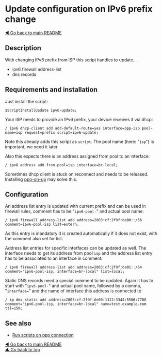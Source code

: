 # Update configuration on IPv6 prefix change

[◀ Go back to main README](../)

## Description

With changing IPv6 prefix from ISP this script handles to update...

* ipv6 firewall address-list
* dns records

## Requirements and installation

Just install the script:

```text
$ScriptInstallUpdate ipv6-update;
```

Your ISP needs to provide an IPv6 prefix, your device receives it via dhcp:

```text
/ ipv6 dhcp-client add add-default-route=yes interface=ppp-isp pool-name=isp request=prefix script=ipv6-update;
```

Note this already adds this script as `script`. The pool name \(here: "`isp`"\) is important, we need it later.

Also this expects there is an address assigned from pool to an interface:

```text
/ ipv6 address add from-pool=isp interface=br-local;
```

Sometimes dhcp client is stuck on reconnect and needs to be released. Installing [ppp-on-up](ppp-on-up.md) may solve this.

## Configuration

An address list entry is updated with current prefix and can be used in firewall rules, comment has to be "`ipv6-pool-`" and actual pool name:

```text
/ ipv6 firewall address-list add address=2003:cf:2f0f:de00::/56 comment=ipv6-pool-isp list=extern;
```

As this entry is mandatory it is created automatically if it does not exist, with the comment also set for list.

Address list entries for specific interfaces can be updated as well. The interface needs to get its address from pool `isp` and the address list entry has to be associated to an interface in comment:

```text
/ ipv6 firewall address-list add address=2003:cf:2f0f:de01::/64 comment="ipv6-pool-isp, interface=br-local" list=local;
```

Static DNS records need a special comment to be updated. Again it has to start with "`ipv6-pool-`" and actual pool name, followed by a comma, "`interface=`" and the name of interface this address is connected to:

```text
/ ip dns static add address=2003:cf:2f0f:de00:1122:3344:5566:7788 comment="ipv6-pool-isp, interface=br-local" name=test.example.com ttl=15m;
```

## See also

* [Run scripts on ppp connection](ppp-on-up.md)

[◀ Go back to main README](../)  
[▲ Go back to top](ipv6-update.md#top)


